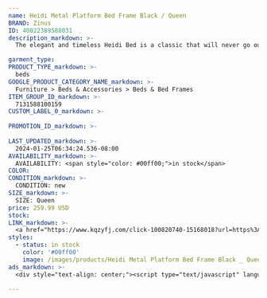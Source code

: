 ```yaml
---
name: Heidi Metal Platform Bed Frame Black / Queen
BRAND: Zinus
ID: 40022389588031
description_markdown: >-
  The elegant and timeless Heidi Bed is a classic that will never go out of style. This traditional metal platform bed evokes the feel of an antique find with its soft curves and ornate spindle headboard and footboard. Available in classic black or white to match with your interior, it’s crafted from solid steel and a sturdy mattress platform to offer you sound support without the need for a box spring. You can even stay organized by utilizing the 11-inch under bed clearance space for bins, baskets, or anything else you need to store out of the way. The entire piece of furniture ships in one convenient box that includes all the tools, parts, and instructions you’ll need for stress-free setup . Perfect for any guest room or primary suite in need of a little dressing up, the Heidi Metal Platform Bed offers that quintessential heirloom feel without costing an arm and a leg.

garment_type:
PRODUCT_TYPE_markdown: >-
  beds
GOOGLE_PRODUCT_CATEGORY_NAME_markdown: >-
  Furniture > Beds & Accessories > Beds & Bed Frames
ITEM_GROUP_ID_markdown: >-
  7131588100159
CUSTOM_LABEL_0_markdown: >-
  
PROMOTION_ID_markdown: >-
  
LAST_UPDATED_markdown: >-
  2024-01-25T06:34:24.536-08:00
AVAILABILITY_markdown: >-
  AVAILABILITY: <span style="color: #00ff00;">in stock</span>
COLOR:
CONDITION_markdown: >-
  CONDITION: new
SIZE_markdown: >-
  SIZE: Queen
price: 259.99 USD
stock: 
LINK_markdown: >-
  <a href="https://www.kqzyfj.com/click-100820740-15168018?url=https%3A%2F%2Fwww.zinus.com%2Fproducts%2Fheidi-metal-platform-bed-frame%3Fvariant%3D40022389588031" target="_blank" style="display: inline-block; padding: 10px 20px; font-size: 16px; text-align: center; text-decoration: none; cursor: pointer; border: 1px solid #3498db; color: #3498db; background-color: #fff; border-radius: 5px; transition: background-color 0.3s;">Go to Product</a>
styles:
  - status: in stock
    color: '#00ff00'
    image: /images/products/Heidi Metal Platform Bed Frame Black _ Queen/Heidimetalplatformbed_black.jpg
ads_markdown: >-
  <div style="text-align: center;"><script type="text/javascript" language="javascript" src="https://www.kqzyfj.com/placeholder-53972226?target=_top&mouseover=N"></script></div>

---
```

